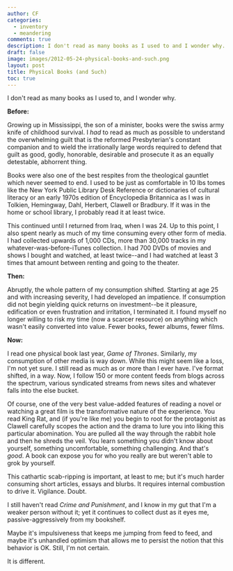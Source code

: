 ```yaml
---
author: CF
categories:
  - inventory
  - meandering
comments: true
description: I don't read as many books as I used to and I wonder why...
draft: false
image: images/2012-05-24-physical-books-and-such.png
layout: post
title: Physical Books (and Such)
toc: true
---
```

    
I don't read as many books as I used to, and I wonder why.    
    
**Before:**    
    
Growing up in Mississippi, the son of a minister, books were the swiss army knife of childhood survival. I _had_ to read as much as possible to understand the overwhelming guilt that is the reformed Presbyterian's constant companion and to wield the irrationally large words required to defend that guilt as good, godly, honorable, desirable and prosecute it as an equally detestable, abhorrent thing.    
    
Books were also one of the best respites from the theological gauntlet which never seemed to end. I used to be just as comfortable in 10 lbs tomes like the New York Public Library Desk Reference or dictionaries of cultural literacy or an early 1970s edition of Encyclopedia Britannica as I was in Tolkien, Hemingway, Dahl, Herbert, Clawell or Bradbury. If it was in the home or school library, I probably read it at least twice.    
    
This continued until I returned from Iraq, when I was 24. Up to this point, I also spent nearly as much of my time consuming every other form of media. I had collected upwards of 1,000 CDs, more than 30,000 tracks in my whatever-was-before-iTunes collection. I had 700 DVDs of movies and shows I bought and watched, at least twice--and I had watched at least 3 times that amount between renting and going to the theater.    
    
**Then:**    
    
Abruptly, the whole pattern of my consumption shifted. Starting at age 25 and with increasing severity, I had developed an impatience. If consumption did not begin yielding quick returns on investment--be it pleasure, edification or even frustration and irritation, I terminated it. I found myself no longer willing to risk my time (now a scarcer resource) on anything which wasn't easily converted into value. Fewer books, fewer albums, fewer films.    
    
**Now:**    
    
I read one physical book last year, _Game of Thrones_. Similarly, my consumption of other media is way down. While this might seem like a loss, I'm not yet sure. I still read as much as or more than I ever have. I've format shifted, in a way. Now, I follow 150 or more content feeds from blogs across the spectrum, various syndicated streams from news sites and whatever falls into the else bucket.    
    
Of course, one of the very best value-added features of reading a novel or watching a great film is the transformative nature of the experience. You read King Rat, and (if you're like me) you begin to root for the protagonist as Clawell carefully scopes the action and the drama to lure you into liking this particular abomination. You are pulled all the way through the rabbit hole and then he shreds the veil. You learn something you didn't know about yourself, something uncomfortable, something challenging. And that's _good_. A book can expose you for who you really are but weren't able to grok by yourself.    
    
This cathartic scab-ripping is important, at least to me; but it's much harder consuming short articles, essays and blurbs. It requires internal combustion to drive it. Vigilance. Doubt.    
    
I still haven't read _Crime and Punishment_, and I know in my gut that I'm a weaker person without it; yet it continues to collect dust as it eyes me, passive-aggressively from my bookshelf.    
    
Maybe it's impulsiveness that keeps me jumping from feed to feed, and maybe it's unhandled optimism that allows me to persist the notion that this behavior is OK. Still, I'm not certain.    
    
It is different.    
